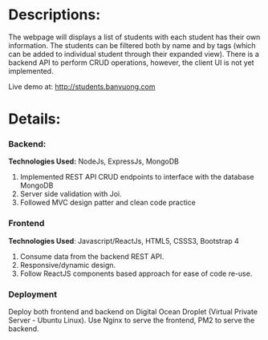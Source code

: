 # Descriptions:
The webpage will displays a list of students with each student has their own information. The students can be filtered both by name and by tags (which can be added to individual student through their expanded view). There is a backend API to perform CRUD operations, however, the client UI is not yet implemented. 

Live demo at: http://students.banvuong.com

# Details:
### Backend:
**Technologies Used:** NodeJs, ExpressJs, MongoDB

1) Implemented REST API CRUD endpoints to interface with the database MongoDB
2) Server side validation with Joi.
3) Followed MVC design patter and clean code practice

### Frontend
**Technologies Used**: Javascript/ReactJs, HTML5, CSSS3, Bootstrap 4

1) Consume data from the backend REST API.
2) Responsive/dynamic design.
3) Follow ReactJS components based approach for ease of code re-use.

### Deployment
Deploy both frontend and backend on Digital Ocean Droplet (Virtual Private Server - Ubuntu Linux). Use Nginx to serve the frontend, PM2 to serve the backend.



